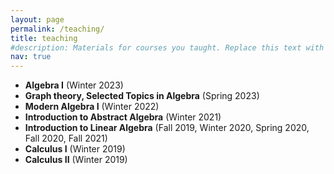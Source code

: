 ```yaml
---
layout: page
permalink: /teaching/
title: teaching
#description: Materials for courses you taught. Replace this text with your description.
nav: true
---
```


* **Algebra I** (Winter 2023)
* **Graph theory, Selected Topics in Algebra** (Spring 2023)
* **Modern Algebra I** (Winter 2022)
* **Introduction to Abstract Algebra** (Winter 2021)
* **Introduction to Linear Algebra** (Fall 2019, Winter 2020, Spring 2020, Fall 2020, Fall 2021)
* **Calculus I** (Winter 2019)
* **Calculus II** (Winter 2019)
